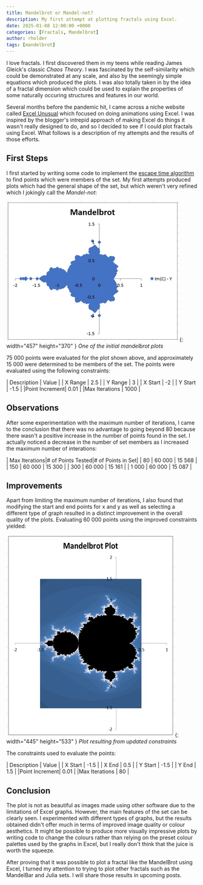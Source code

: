 ```yaml
---
title: Mandelbrot or Mandel-not?
description: My first attempt at plotting fractals using Excel.
date: 2025-01-08 12:00:00 +0000
categories: [Fractals, Mandelbrot]
author: rholder
tags: [mandelbrot]
---
```


I love fractals. I first discovered them in my teens while reading James Gleick's classic _Chaos Theory_. I was fascinated by the self-similarity which could be demonstrated at any scale, and also by the seemingly simple equations which produced the plots. I was also totally taken in by the idea of a fractal dimension which could be used to explain the properties of some naturally occuring structures and features in our world.

Several months before the pandemic hit, I came across a niche website called [Excel Unusual](https://excelunusual.com)  which focused on doing animations using Excel. I was inspired by the blogger's intrepid approach of making Excel do things it wasn't really designed to do, and so I decided to see if I could plot fractals using Excel. What follows is a description of my attempts and the results of those efforts.

## First Steps

I first started by writing some code to implement the [escape time algorithm](https://en.wikipedia.org/wiki/Plotting_algorithms_for_the_Mandelbrot_set) to find points which were members of the set. My first attempts produced plots which had the general shape of the set, but which weren't very refined which I jokingly call the _Mandel-not_:

![Mandelbrot](/assets/posts/20250108/first-mandelbrot-plot.jpg){: width="457" height="370" }
_One of the initial mandelbrot plots_


 75 000 points were evaluated for the plot shown above, and approximately 15 000 were determined to be members of the set. The points were evaluated using the following constraints:

| Description   |  Value | 
| X Range       |   2.5  | 
| Y Range       |   3    | 
| X Start       |  -2    | 
| Y Start       |  -1.5  | 
|Point Increment|  0.01  | 
|Max Iterations |  1000  | 


## Observations

After some experimentation with the maximum number of iterations, I came to the conclusion that there was no advantage to going beyond 80 because there wasn't a positive increase in the number of points found in the set. I actually noticed a decrease in the number of  set members as I increased the maximum number of interations:

| Max Iterations|# of Points Tested|# of Points in Set| 
| 80            | 60 000            |  15 568         | 
| 150           | 60 000            |  15 300         | 
| 300           | 60 000            |  15 161         | 
| 1 000         | 60 000            |  15 087         | 


## Improvements
Apart from limiting the maximum number of iterations, I also found that modifying the start and end points for x and y as well as selecting a different type of graph resulted in a distinct improvement in the overall quality of the plots. Evaluating 60 000 points using the improved constraints yielded:

![Mandelbrot](/assets/posts/20250108/improved-mandelbrot-plot.jpg){: width="445" height="533" }
_Plot resulting from updated constraints_

The constraints used to evaluate the points:

| Description   |  Value | 
| X Start       |   -1.5 | 
| X End         |   0.5  | 
| Y Start       |  -1.5  | 
| Y End         |  1.5   | 
|Point Increment|  0.01  | 
|Max Iterations |  80    | 

## Conclusion

The plot is not as beautiful as images made using other software due to the limitations of Excel graphs. However, the main features of the set can be clearly seen. I experimented with different types of graphs, but the results obtained didn't offer much in terms of improved image quality or colour aesthetics. It might be possible to produce more visually impressive plots by writing code to change the colours rather than relying on the preset colour palettes used by the graphs in Excel, but I really don't think that the juice is worth the squeeze. 

After proving that it was possible to plot a fractal like the MandelBrot using Excel, I turned my attention to trying to plot other fractals such as the MandelBar and Julia sets. I will share those results in upcoming posts.




